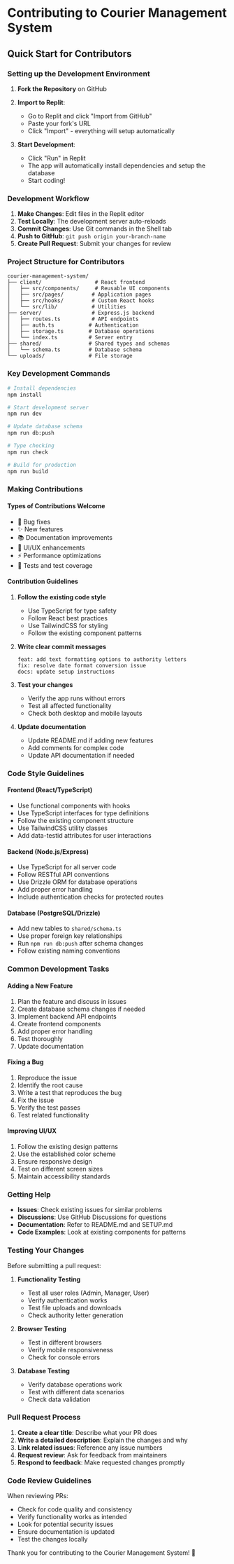 # Contributing to Courier Management System

## Quick Start for Contributors

### Setting up the Development Environment

1. **Fork the Repository** on GitHub
2. **Import to Replit**: 
   - Go to Replit and click "Import from GitHub"
   - Paste your fork's URL
   - Click "Import" - everything will setup automatically

3. **Start Development**: 
   - Click "Run" in Replit
   - The app will automatically install dependencies and setup the database
   - Start coding!

### Development Workflow

1. **Make Changes**: Edit files in the Replit editor
2. **Test Locally**: The development server auto-reloads
3. **Commit Changes**: Use Git commands in the Shell tab
4. **Push to GitHub**: `git push origin your-branch-name`
5. **Create Pull Request**: Submit your changes for review

### Project Structure for Contributors

```
courier-management-system/
├── client/                 # React frontend
│   ├── src/components/     # Reusable UI components
│   ├── src/pages/         # Application pages
│   ├── src/hooks/         # Custom React hooks
│   └── src/lib/           # Utilities
├── server/                # Express.js backend
│   ├── routes.ts          # API endpoints
│   ├── auth.ts           # Authentication
│   ├── storage.ts        # Database operations
│   └── index.ts          # Server entry
├── shared/               # Shared types and schemas
│   └── schema.ts         # Database schema
└── uploads/              # File storage
```

### Key Development Commands

```bash
# Install dependencies
npm install

# Start development server
npm run dev

# Update database schema
npm run db:push

# Type checking
npm run check

# Build for production
npm run build
```

### Making Contributions

#### Types of Contributions Welcome
- 🐛 Bug fixes
- ✨ New features
- 📚 Documentation improvements
- 🎨 UI/UX enhancements
- ⚡ Performance optimizations
- 🧪 Tests and test coverage

#### Contribution Guidelines

1. **Follow the existing code style**
   - Use TypeScript for type safety
   - Follow React best practices
   - Use TailwindCSS for styling
   - Follow the existing component patterns

2. **Write clear commit messages**
   ```
   feat: add text formatting options to authority letters
   fix: resolve date format conversion issue
   docs: update setup instructions
   ```

3. **Test your changes**
   - Verify the app runs without errors
   - Test all affected functionality
   - Check both desktop and mobile layouts

4. **Update documentation**
   - Update README.md if adding new features
   - Add comments for complex code
   - Update API documentation if needed

### Code Style Guidelines

#### Frontend (React/TypeScript)
- Use functional components with hooks
- Use TypeScript interfaces for type definitions
- Follow the existing component structure
- Use TailwindCSS utility classes
- Add data-testid attributes for user interactions

#### Backend (Node.js/Express)
- Use TypeScript for all server code
- Follow RESTful API conventions
- Use Drizzle ORM for database operations
- Add proper error handling
- Include authentication checks for protected routes

#### Database (PostgreSQL/Drizzle)
- Add new tables to `shared/schema.ts`
- Use proper foreign key relationships
- Run `npm run db:push` after schema changes
- Follow existing naming conventions

### Common Development Tasks

#### Adding a New Feature
1. Plan the feature and discuss in issues
2. Create database schema changes if needed
3. Implement backend API endpoints
4. Create frontend components
5. Add proper error handling
6. Test thoroughly
7. Update documentation

#### Fixing a Bug
1. Reproduce the issue
2. Identify the root cause
3. Write a test that reproduces the bug
4. Fix the issue
5. Verify the test passes
6. Test related functionality

#### Improving UI/UX
1. Follow the existing design patterns
2. Use the established color scheme
3. Ensure responsive design
4. Test on different screen sizes
5. Maintain accessibility standards

### Getting Help

- **Issues**: Check existing issues for similar problems
- **Discussions**: Use GitHub Discussions for questions
- **Documentation**: Refer to README.md and SETUP.md
- **Code Examples**: Look at existing components for patterns

### Testing Your Changes

Before submitting a pull request:

1. **Functionality Testing**
   - Test all user roles (Admin, Manager, User)
   - Verify authentication works
   - Test file uploads and downloads
   - Check authority letter generation

2. **Browser Testing**
   - Test in different browsers
   - Verify mobile responsiveness
   - Check for console errors

3. **Database Testing**
   - Verify database operations work
   - Test with different data scenarios
   - Check data validation

### Pull Request Process

1. **Create a clear title**: Describe what your PR does
2. **Write a detailed description**: Explain the changes and why
3. **Link related issues**: Reference any issue numbers
4. **Request review**: Ask for feedback from maintainers
5. **Respond to feedback**: Make requested changes promptly

### Code Review Guidelines

When reviewing PRs:
- Check for code quality and consistency
- Verify functionality works as intended
- Look for potential security issues
- Ensure documentation is updated
- Test the changes locally

Thank you for contributing to the Courier Management System! 🚀